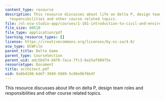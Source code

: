 ```yaml
---
content_type: resource
description: This resource discusses about life on delta P, design team roles and
  responsibilities and other course related topics.
file: /ol-ocw-studio-app/courses/1-101-introduction-to-civil-and-environmental-engineering-design-i-fall-2006/0a6b4106bdd7394956695c66e9bf6b4f_architect.pdf
file_size: 80518
file_type: application/pdf
learning_resource_types: []
license: https://creativecommons.org/licenses/by-nc-sa/4.0/
ocw_type: OCWFile
parent_title: Delta Game
parent_type: CourseSection
parent_uid: adc5bd74-d4f0-7aca-7fc3-0a15af98975e
resourcetype: Document
title: architect.pdf
uid: 0a6b4106-bdd7-3949-5669-5c66e9bf6b4f
---
```

This resource discusses about life on delta P, design team roles and responsibilities and other course related topics.